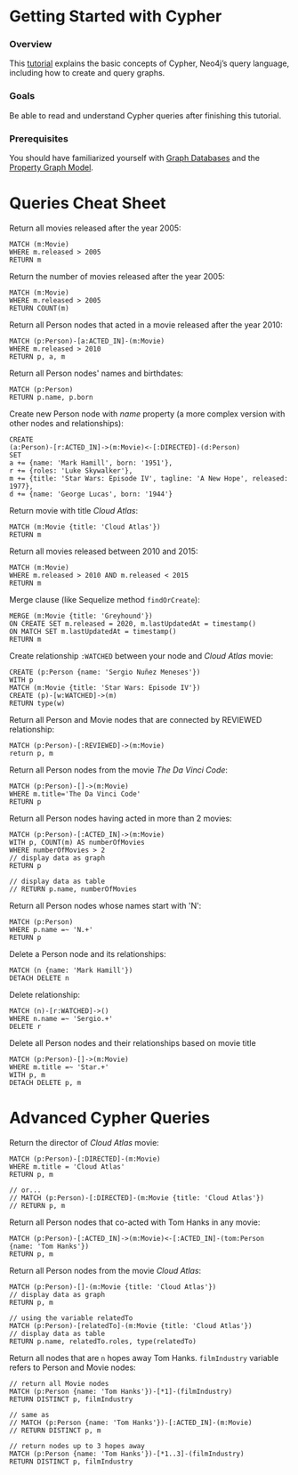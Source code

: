 # Getting Started with Cypher

### Overview

This [tutorial](https://neo4j.com/developer/cypher/guide-cypher-basics/) explains the basic concepts of Cypher, Neo4j’s query language, including how to create and query graphs.

### Goals

Be able to read and understand Cypher queries after finishing this tutorial.

### Prerequisites

You should have familiarized yourself with [Graph Databases](https://neo4j.com/developer/get-started/) and the [Property Graph Model](https://neo4j.com/developer/graph-database/#property-graph).

# Queries Cheat Sheet

Return all movies released after the year 2005:

```
MATCH (m:Movie)
WHERE m.released > 2005
RETURN m
```

Return the number of movies released after the year 2005:

```
MATCH (m:Movie)
WHERE m.released > 2005
RETURN COUNT(m)
```

Return all Person nodes that acted in a movie released after the year 2010:

```
MATCH (p:Person)-[a:ACTED_IN]-(m:Movie)
WHERE m.released > 2010
RETURN p, a, m
```

Return all Person nodes' names and birthdates:

```
MATCH (p:Person)
RETURN p.name, p.born
```

Create new Person node with _name_ property (a more complex version with other nodes and relationships):

```
CREATE
(a:Person)-[r:ACTED_IN]->(m:Movie)<-[:DIRECTED]-(d:Person)
SET
a += {name: 'Mark Hamill', born: '1951'},
r += {roles: 'Luke Skywalker'},
m += {title: 'Star Wars: Episode IV', tagline: 'A New Hope', released: 1977},
d += {name: 'George Lucas', born: '1944'}
```

Return movie with title _Cloud Atlas_:

```
MATCH (m:Movie {title: 'Cloud Atlas'})
RETURN m
```

Return all movies released between 2010 and 2015:

```
MATCH (m:Movie)
WHERE m.released > 2010 AND m.released < 2015
RETURN m
```

Merge clause (like Sequelize method `findOrCreate`):

```
MERGE (m:Movie {title: 'Greyhound'})
ON CREATE SET m.released = 2020, m.lastUpdatedAt = timestamp()
ON MATCH SET m.lastUpdatedAt = timestamp()
RETURN m
```

Create relationship `:WATCHED` between your node and _Cloud Atlas_ movie:

```
CREATE (p:Person {name: 'Sergio Nuñez Meneses'})
WITH p
MATCH (m:Movie {title: 'Star Wars: Episode IV'})
CREATE (p)-[w:WATCHED]->(m)
RETURN type(w)
```

Return all Person and Movie nodes that are connected by REVIEWED relationship:

```
MATCH (p:Person)-[:REVIEWED]->(m:Movie)
return p, m
```

Return all Person nodes from the movie _The Da Vinci Code_:

```
MATCH (p:Person)-[]->(m:Movie)
WHERE m.title='The Da Vinci Code'
RETURN p
```

Return all Person nodes having acted in more than 2 movies:

```
MATCH (p:Person)-[:ACTED_IN]->(m:Movie)
WITH p, COUNT(m) AS numberOfMovies
WHERE numberOfMovies > 2
// display data as graph
RETURN p

// display data as table
// RETURN p.name, numberOfMovies
```

Return all Person nodes whose names start with 'N':

```
MATCH (p:Person)
WHERE p.name =~ 'N.+'
RETURN p
```

Delete a Person node and its relationships:

```
MATCH (n {name: 'Mark Hamill'})
DETACH DELETE n
```

Delete relationship:

```
MATCH (n)-[r:WATCHED]->()
WHERE n.name =~ 'Sergio.+'
DELETE r
```

Delete all Person nodes and their relationships based on movie title

```
MATCH (p:Person)-[]->(m:Movie)
WHERE m.title =~ 'Star.+'
WITH p, m
DETACH DELETE p, m
```

# Advanced Cypher Queries

Return the director of _Cloud Atlas_ movie:

```
MATCH (p:Person)-[:DIRECTED]-(m:Movie)
WHERE m.title = 'Cloud Atlas'
RETURN p, m

// or...
// MATCH (p:Person)-[:DIRECTED]-(m:Movie {title: 'Cloud Atlas'})
// RETURN p, m
```

Return all Person nodes that co-acted with Tom Hanks in any movie:

```
MATCH (p:Person)-[:ACTED_IN]->(m:Movie)<-[:ACTED_IN]-(tom:Person {name: 'Tom Hanks'})
RETURN p, m
```

Return all Person nodes from the movie _Cloud Atlas_:

```
MATCH (p:Person)-[]-(m:Movie {title: 'Cloud Atlas'})
// display data as graph
RETURN p, m

// using the variable relatedTo
MATCH (p:Person)-[relatedTo]-(m:Movie {title: 'Cloud Atlas'})
// display data as table
RETURN p.name, relatedTo.roles, type(relatedTo)
```

Return all nodes that are `n` hopes away Tom Hanks. `filmIndustry` variable refers to Person and Movie nodes:

```
// return all Movie nodes
MATCH (p:Person {name: 'Tom Hanks'})-[*1]-(filmIndustry)
RETURN DISTINCT p, filmIndustry

// same as
// MATCH (p:Person {name: 'Tom Hanks'})-[:ACTED_IN]-(m:Movie)
// RETURN DISTINCT p, m

// return nodes up to 3 hopes away
MATCH (p:Person {name: 'Tom Hanks'})-[*1..3]-(filmIndustry)
RETURN DISTINCT p, filmIndustry
```